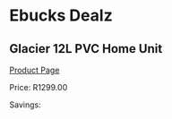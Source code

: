 
# Ebucks Dealz
## Glacier 12L PVC Home Unit
[Product Page](https://www.ebucks.com/web/shop/productSelected.do?prodId=2946&catId=704988430)

Price: R1299.00

Savings: 


	